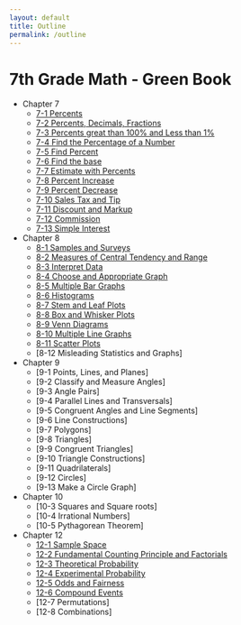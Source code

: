 ```yaml
---
layout: default
title: Outline
permalink: /outline
---
```


# 7th Grade Math - Green Book

* Chapter 7
   * [7-1 Percents](7-1-Percents)
   * [7-2 Percents, Decimals, Fractions](7-2-Percents)
   * [7-3 Percents great than 100% and Less than 1%](7-3-Percents)
   * [7-4 Find the Percentage of a Number](7-4-Find-Percentage)
   * [7-5 Find Percent](7-5-Find-Percent)
   * [7-6 Find the base](7-6-Findbase)
   * [7-7 Estimate with Percents](7-7-EstimatePercents)
   * [7-8 Percent Increase](7-8-PercentIncrease)
   * [7-9 Percent Decrease](7-9-PercentDecrease)
   * [7-10 Sales Tax and Tip](7-10-SalesTaxTip)
   * [7-11 Discount and Markup](7-11-DiscountMarkup)
   * [7-12 Commission](7-12-Commission)
   * [7-13 Simple Interest](7-13-SimpleInterest)
* Chapter 8
   * [8-1 Samples and Surveys](8-1-Samples-green)
   * [8-2 Measures of Central Tendency and Range](8-2-MeasuresCentralTendency)
   * [8-3 Interpret Data](8-3-InterpretData)
   * [8-4 Choose and Appropriate Graph](8-4-ChooseGraph)
   * [8-5 Multiple Bar Graphs](8-5-MultipleBarGraphs)
   * [8-6 Histograms](8-6-Histograms)
   * [8-7 Stem and Leaf Plots](8-7-StemLeaf)
   * [8-8 Box and Whisker Plots](8-8-BoxWhisker)
   * [8-9 Venn Diagrams](8-9-Venn)
   * [8-10 Multiple Line Graphs](8-10-MultipleLine)
   * [8-11 Scatter Plots](8-11-ScatterPlots)
   * [8-12 Misleading Statistics and Graphs]
 * Chapter 9
    * [9-1 Points, Lines, and Planes]
    * [9-2 Classify and Measure Angles]
    * [9-3 Angle Pairs]
    * [9-4 Parallel Lines and Transversals]
    * [9-5 Congruent Angles and Line Segments]
    * [9-6 Line Constructions]
    * [9-7 Polygons]
    * [9-8 Triangles]
    * [9-9 Congruent Triangles]
    * [9-10 Triangle Constructions]
    * [9-11 Quadrilaterals]
    * [9-12 Circles]
    * [9-13 Make a Circle Graph]
  * Chapter 10
    * [10-3 Squares and Square roots]
    * [10-4 Irrational Numbers]
    * [10-5 Pythagorean Theorem]
  * Chapter 12
    * [12-1 Sample Space](12-1-SampleSpace)
    * [12-2 Fundamental Counting Principle and Factorials](12-2-CountingPrinciple)
    * [12-3 Theoretical Probability](12-3-Theoretical)
    * [12-4 Experimental Probability](12-4-Experimental)
    * [12-5 Odds and Fairness](12-5-OddsFairness)
    * [12-6 Compound Events](12-6-Compound)
    * [12-7 Permutations]
    * [12-8 Combinations]
  
